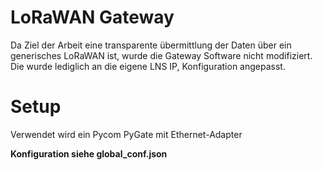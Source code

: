 LoRaWAN Gateway
===================
Da Ziel der Arbeit eine transparente übermittlung der Daten über ein generisches LoRaWAN ist, wurde die Gateway Software nicht modifiziert.
Die wurde lediglich an die eigene LNS IP, Konfiguration angepasst.


# Setup
Verwendet wird ein Pycom PyGate mit Ethernet-Adapter

**Konfiguration siehe global_conf.json**

